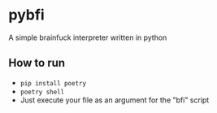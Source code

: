 # pybfi

A simple brainfuck interpreter written in python

## How to run

- `pip install poetry`
- `poetry shell`
- Just execute your file as an argument for the "bfi" script
